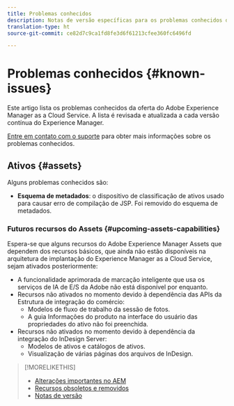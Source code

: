 ```yaml
---
title: Problemas conhecidos
description: Notas de versão específicas para os problemas conhecidos do Adobe Experience Manager as a Cloud Service
translation-type: ht
source-git-commit: ce82d7c9ca1fd8fe3d6f61213cfee360fc6496fd

---
```



# Problemas conhecidos {#known-issues}

Este artigo lista os problemas conhecidos da oferta do Adobe Experience Manager as a Cloud Service. A lista é revisada e atualizada a cada versão contínua do Experience Manager.

[Entre em contato com o suporte](https://helpx.adobe.com/br/support/experience-manager.html) para obter mais informações sobre os problemas conhecidos.

<!-- 
## Platform {#platform}

## Sites {#sites}
-->

## Ativos {#assets}

<!-- Jira label: assets-cloud-known-issues -->

Alguns problemas conhecidos são:

* **Esquema de metadados**: o dispositivo de classificação de ativos usado para causar erro de compilação de JSP. Foi removido do esquema de metadados. <!-- CQ-4282865, CQ-4284633 -->

### Futuros recursos do Assets {#upcoming-assets-capabilities}

Espera-se que alguns recursos do Adobe Experience Manager Assets que dependem dos recursos básicos, que ainda não estão disponíveis na arquitetura de implantação do Experience Manager as a Cloud Service, sejam ativados posteriormente:

* A funcionalidade aprimorada de marcação inteligente que usa os serviços de IA de E/S da Adobe não está disponível por enquanto.
* Recursos não ativados no momento devido à dependência das APIs da Estrutura de integração do comércio:
   * Modelos de fluxo de trabalho da sessão de fotos.
   * A guia Informações do produto na interface do usuário das propriedades do ativo não foi preenchida.
* Recursos não ativados no momento devido à dependência da integração do InDesign Server:
   * Modelos de ativos e catálogos de ativos.
   * Visualização de várias páginas dos arquivos de InDesign.

>[!MORELIKETHIS]
>
>* [Alterações importantes no AEM](aem-cloud-changes.md)
>* [Recursos obsoletos e removidos](deprecated-removed-features.md)
>* [Notas de versão](home.md)

